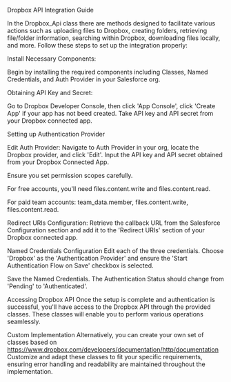 Dropbox API Integration Guide

In the Dropbox_Api class there are methods designed to facilitate various actions such as uploading files to Dropbox, creating folders, retrieving file/folder information, searching within Dropbox, downloading files locally, and more. Follow these steps to set up the integration properly:

Install Necessary Components: 

Begin by installing the required components including Classes, Named Credentials, and Auth Provider in your Salesforce org.

Obtaining API Key and Secret: 

Go to Dropbox Developer Console, then click 'App Console', click 'Create App' if your app has not beed created. Take API key and API secret from your Dropbox connected app.

Setting up Authentication Provider

Edit Auth Provider: Navigate to Auth Provider in your org, locate the Dropbox provider, and click 'Edit'. Input the API key and API secret obtained from your Dropbox Connected App.

Ensure you set permission scopes carefully. 

For free accounts, you'll need files.content.write and files.content.read.

For paid team accounts: team_data.member, files.content.write, files.content.read.

Redirect URIs Configuration: Retrieve the callback URL from the Salesforce Configuration section and add it to the 'Redirect URIs' section of your Dropbox connected app.

Named Credentials Configuration
Edit each of the three credentials. Choose 'Dropbox' as the 'Authentication Provider' and ensure the 'Start Authentication Flow on Save' checkbox is selected.

Save the Named Credentials. The Authentication Status should change from 'Pending' to 'Authenticated'.

Accessing Dropbox API
Once the setup is complete and authentication is successful, you'll have access to the Dropbox API through the provided classes. These classes will enable you to perform various operations seamlessly.

Custom Implementation
Alternatively, you can create your own set of classes based on https://www.dropbox.com/developers/documentation/http/documentation
Customize and adapt these classes to fit your specific requirements, ensuring error handling and readability are maintained throughout the implementation.


